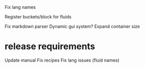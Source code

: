 Fix lang names

Register buckets/block for fluids

Fix markdown parser
Dynamic gui system?
Expand container size

# release requirements
Update manual
Fix recipes
Fix lang issues (fluid names)
